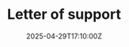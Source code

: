 ---
title: Letter of support
linkTitle: 'Letter of support '
date: '2025-04-29T17:10:00Z'
weight: 1
description: No content
draft: false
ref: letter-of-support
---
